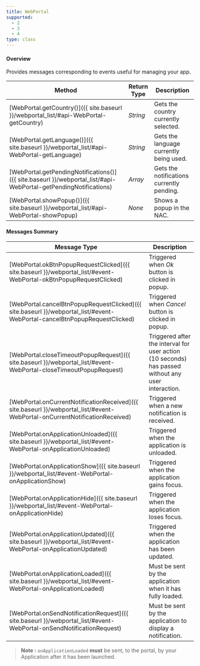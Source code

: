 ```yaml
---
title: WebPortal
supported:
  - 2
  - 3
  - 4
type: class
---
```


#### Overview

Provides messages corresponding to events useful for managing your app.

Method | Return Type | Description
-----|----|----
[WebPortal.getCountry()]({{ site.baseurl }}/webportal_list/#api-WebPortal-getCountry) | *String* | Gets the country currently selected.
[WebPortal.getLanguage()]({{ site.baseurl }}/webportal_list/#api-WebPortal-getLanguage) | *String* | Gets the language currently being used.
[WebPortal.getPendingNotifications()]({{ site.baseurl }}/webportal_list/#api-WebPortal-getPendingNotifications) | *Array* | Gets the notifications currently pending.
[WebPortal.showPopup()]({{ site.baseurl }}/webportal_list/#api-WebPortal-showPopup) | *None* | Shows a popup in the NAC.

#### Messages Summary

Message Type | Description
----|----
[WebPortal.okBtnPopupRequestClicked]({{ site.baseurl }}/webportal_list/#event-WebPortal-okBtnPopupRequestClicked) | Triggered when *Ok* button is clicked in popup.
[WebPortal.cancelBtnPopupRequestClicked]({{ site.baseurl }}/webportal_list/#event-WebPortal-cancelBtnPopupRequestClicked) | Triggered when *Cancel* button is clicked in popup.
[WebPortal.closeTimeoutPopupRequest]({{ site.baseurl }}/webportal_list/#event-WebPortal-closeTimeoutPopupRequest) | Triggered after the interval for user action (10 seconds) has passed without any user interaction.
[WebPortal.onCurrentNotificationReceived]({{ site.baseurl }}/webportal_list/#event-WebPortal-onCurrentNotificationReceived) | Triggered when a new notification is received.
[WebPortal.onApplicationUnloaded]({{ site.baseurl }}/webportal_list/#event-WebPortal-onApplicationUnloaded) | Triggered when the application is unloaded.
[WebPortal.onApplicationShow]({{ site.baseurl }}/webportal_list/#event-WebPortal-onApplicationShow) | Triggered when the application gains focus.
[WebPortal.onApplicationHide]({{ site.baseurl }}/webportal_list/#event-WebPortal-onApplicationHide) | Triggered when the application loses focus.
[WebPortal.onApplicationUpdated]({{ site.baseurl }}/webportal_list/#event-WebPortal-onApplicationUpdated) | Triggered when the application has been updated.
[WebPortal.onApplicationLoaded]({{ site.baseurl }}/webportal_list/#event-WebPortal-onApplicationLoaded) | Must be sent by the application when it has fully loaded.
[WebPortal.onSendNotificationRequest]({{ site.baseurl }}/webportal_list/#event-WebPortal-onSendNotificationRequest) | Must be sent by the application to display a notification.

>**Note :** `onApplicationLoaded` **must** be sent, to the portal, by your Application after it has been launched.
